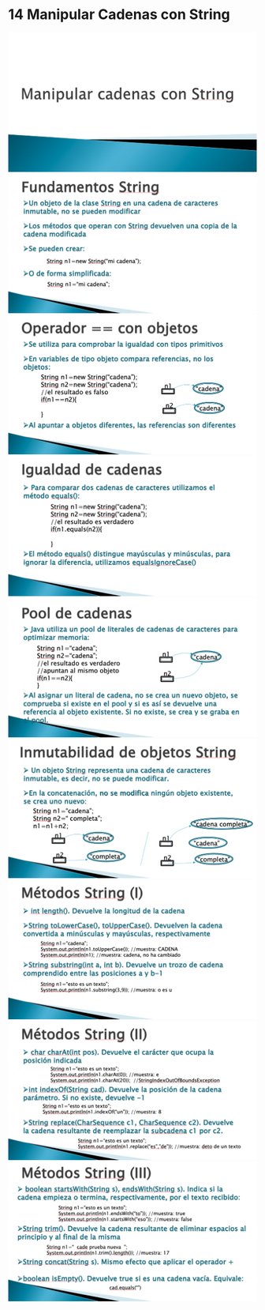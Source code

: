 # 14 Manipular Cadenas con String

<img src="../images/14-01.png">

<img src="../images/14-02.png">

<img src="../images/14-03.png">

<img src="../images/14-04.png">

<img src="../images/14-05.png">

<img src="../images/14-06.png">

<img src="../images/14-07.png">

<img src="../images/14-08.png">

<img src="../images/14-09.png">
